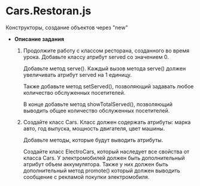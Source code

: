 # Cars.Restoran.js
Конструкторы, создание объектов через "new"
- **Описание задания**
    1. Продолжите работу с классом ресторана, созданного во время урока. Добавьте классу атрибут served со значением 0.
        
        Добавьте метод serve(). Каждый вызов метода serve() должен увеличивать атрибут served на 1 единицу.
        
        Также добавьте метод setServed(), позволяющий задавать любое количество обслуженных посетителей.
        
        В конце добавьте метод showTotalServed(), позволяющий выводить общее количество обслуженных посетителей.
        
    2. Создайте класс Cars. Класс должен содержать атрибуты: марка авто, год выпуска, мощность двигателя, цвет машины.
        
        Добавьте методы, которые будут выводить атрибуты.
        
        Создайте класс ElectroCars, который наследует все свойства от класса Cars. У электромобилей должен быть дополнительный атрибут объем аккумулятора. Также у них должен быть дополнительный метод promote() который должен выводить сообщение с рекламой покупки электромобиля.
